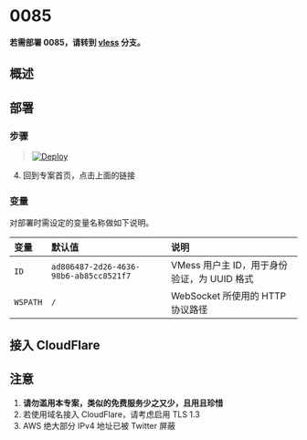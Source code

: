 # 0085

**若需部署 0085，请转到 [vless](https://github.com/bclswl0827/v2ray-heroku/tree/vless) 分支。**

## 概述


## 部署

### 步骤

 

> [![Deploy](https://www.herokucdn.com/deploy/button.png)](https://dashboard.heroku.com/new?template=https://github.com/daletou801/558)

 4. 回到专案首页，点击上面的链接

### 变量

对部署时需设定的变量名称做如下说明。

| 变量 | 默认值 | 说明 |
| :--- | :--- | :--- |
| `ID` | `ad806487-2d26-4636-98b6-ab85cc8521f7` | VMess 用户主 ID，用于身份验证，为 UUID 格式 |
| `WSPATH` | `/` | WebSocket 所使用的 HTTP 协议路径 |

## 接入 CloudFlare



## 注意

 1. **请勿滥用本专案，类似的免费服务少之又少，且用且珍惜**
 2. 若使用域名接入 CloudFlare，请考虑启用 TLS 1.3
 3. AWS 绝大部分 IPv4 地址已被 Twitter 屏蔽
